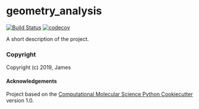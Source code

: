 geometry_analysis
==============================
[//]: # (Badges)
[![Build Status](https://travis-ci.org/gayverjr/geometry_analysis.png)](https://travis-ci.org/gayverjr/geometry_analysis.svg?branch=master)
[![codecov](https://codecov.io/gh/REPLACE_WITH_OWNER_ACCOUNT/geometry_analysis/branch/master/graph/badge.svg)](https://codecov.io/gh/REPLACE_WITH_OWNER_ACCOUNT/geometry_analysis/branch/master)

A short description of the project.

### Copyright

Copyright (c) 2019, James


#### Acknowledgements
 
Project based on the 
[Computational Molecular Science Python Cookiecutter](https://github.com/molssi/cookiecutter-cms) version 1.0.
